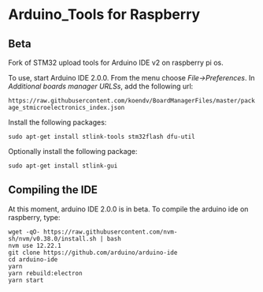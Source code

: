 # Arduino_Tools for Raspberry

## Beta

Fork of STM32 upload tools for Arduino IDE v2 on raspberry pi os.

To use, start Arduino IDE 2.0.0. From the menu choose *File->Preferences*. In *Additional boards manager URLSs*, add the following url:

 ```https://raw.githubusercontent.com/koendv/BoardManagerFiles/master/package_stmicroelectronics_index.json```

Install the following packages:
```
sudo apt-get install stlink-tools stm32flash dfu-util
```
Optionally install the following package:
```
sudo apt-get install stlink-gui
```
## Compiling the IDE

At this moment, arduino IDE 2.0.0 is in beta. 
To compile the arduino ide on raspberry, type:

```
wget -qO- https://raw.githubusercontent.com/nvm-sh/nvm/v0.38.0/install.sh | bash
nvm use 12.22.1
git clone https://github.com/arduino/arduino-ide
cd arduino-ide
yarn
yarn rebuild:electron
yarn start
```


